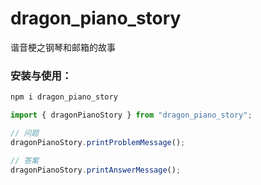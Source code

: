 # dragon_piano_story
谐音梗之钢琴和邮箱的故事

### 安装与使用：

``` js
npm i dragon_piano_story

import { dragonPianoStory } from "dragon_piano_story";

// 问题  
dragonPianoStory.printProblemMessage();  

// 答案 
dragonPianoStory.printAnswerMessage(); 